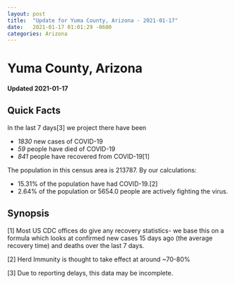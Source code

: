```yaml
---
layout: post
title:  "Update for Yuma County, Arizona - 2021-01-17"
date:   2021-01-17 01:01:29 -0600
categories: Arizona
---
```


# Yuma County, Arizona
#### Updated 2021-01-17

## Quick Facts

In the last 7 days[3] we project there have been
- *1830* new cases of COVID-19
- *59* people have died of COVID-19
- *841* people have recovered from COVID-19[1]

The population in this census area is 213787. By our calculations:
- 15.31% of the population have had COVID-19.[2]
- 2.64% of the population or 5654.0 people are actively fighting the virus.

## Synopsis




[1] Most US CDC offices do give any recovery statistics- we base this on a formula which looks at confirmed new cases
15 days ago (the average recovery time) and deaths over the last 7 days.

[2] Herd Immunity is thought to take effect at around ~70-80%

[3] Due to reporting delays, this data may be incomplete.
 
    